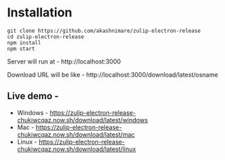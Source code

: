# Installation 
```shell
git clone https://github.com/akashnimare/zulip-electron-release
cd zulip-electron-release
npm install
npm start
```

Server will run at - http://localhost:3000

Download URL will be like - http://localhost:3000/download/latest/osname

## Live demo - 
* Windows - https://zulip-electron-release-chukiwcqaz.now.sh/download/latest/windows
* Mac - https://zulip-electron-release-chukiwcqaz.now.sh/download/latest/mac
* Linux - https://zulip-electron-release-chukiwcqaz.now.sh/download/latest/linux
